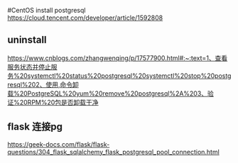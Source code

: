 #CentOS install postgresql
https://cloud.tencent.com/developer/article/1592808
## uninstall 
https://www.cnblogs.com/zhangwenqing/p/17577900.html#:~:text=1、查看服务状态并停止服务%20systemctl%20status%20postgresql%20systemctl%20stop%20postgresql%202、使用,命令卸载%20PostgreSQL%20yum%20remove%20postgresql%2A%203、验证%20RPM%20包是否卸载干净

## flask 连接pg
https://geek-docs.com/flask/flask-questions/304_flask_sqlalchemy_flask_postgresql_pool_connection.html


